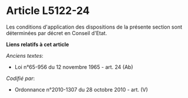 # Article L5122-24

Les conditions d'application des dispositions de la présente section sont déterminées par décret en Conseil d'Etat.

**Liens relatifs à cet article**

_Anciens textes_:

  - Loi n°65-956 du 12 novembre 1965 - art. 24 (Ab)

_Codifié par_:

  - Ordonnance n°2010-1307 du 28 octobre 2010 - art. (V)
